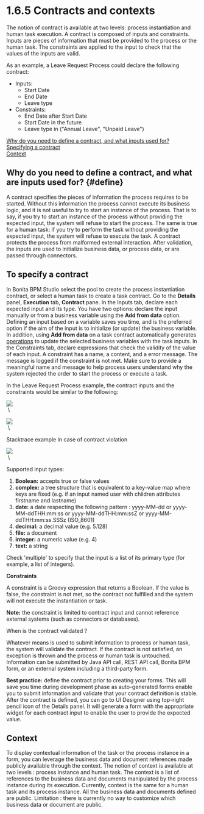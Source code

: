 
1.6.5 Contracts and contexts
============================

The notion of contract is available at two levels: process instantiation and human task execution.
A contract is composed of inputs and constraints. Inputs are pieces of information that must be provided to the process or the human task. The constraints are applied to the input to check that the values of the inputs are valid.

As an example, a Leave Request Process could declare the following contract:

-   Inputs:
    -   Start Date
    -   End Date
    -   Leave type
-   Constraints:
    -   End Date after Start Date
    -   Start Date in the future
    -   Leave type in ("Annual Leave", "Unpaid Leave")

[Why do you need to define a contract, and what inputs used for?](#define)\
[Specifying a contract](#specify)\
[Context](#context)

Why do you need to define a contract, and what are inputs used for? {#define}
-------------------------------------------------------------------

A contract specifies the pieces of information the process requires to be started. Without this information the process cannot execute its business logic, and it is not useful to try to
start an instance of the process.
That is to say, if you try to start an instance of the process without providing the expected input, the system will refuse to start the process.
The same is true for a human task: if you try to perform the task without providing the expected input, the system will refuse to execute the task.
A contract protects the process from malformed external interaction.
After validation, the inputs are used to initialize business data, or process data, or are passed through connectors.

To specify a contract
---------------------

In Bonita BPM Studio select the pool to create the process instantiation contract, or select a human task to create a task contract.
Go to the **Details** panel, **Execution** tab, **Contract** pane.
In the Inputs tab, declare each expected input and its type. You have two options: declare the input manually or from a business variable using the **Add from data** option.
Defining an input based on a variable saves you time, and is the preferred option if the aim of the input is to initialize (or update) the business variable.
In addition, using **Add from data** on a task contract automatically generates [operations](/operations-0) to update the selected business variables with the task inputs.
In the Constraints tab, declare expressions that check the validity of the value of each input.
A constraint has a name, a content, and a error message.
The message is logged if the constraint is not met. Make sure to provide a meaningful name and message to help process users understand why the system rejected the order to start the process or execute a task.

In the Leave Request Process example, the contract inputs and the constraints would be similar to the following:

![](images/images-6_0/contractDoc.PNG)
\
 \

![](images/images-6_0/ConstraintsDoc.PNG)
\
 \

Stacktrace example in case of contract violation

![](images/images-6_0/constraintError.PNG)
\
 \

Supported input types:

1.  **Boolean:** accepts true or false values
2.  **complex:** a tree structure that is equivalent to a key-value map where keys are fixed (e.g. if an input named user with children attributes firstname and lastname)
3.  **date:** a date respecting the following pattern : yyyy-MM-dd or yyyy-MM-ddTHH:mm:ss or yyyy-MM-ddTHH:mm:ssZ or yyyy-MM-ddTHH:mm:ss.SSSz (ISO\_8601)
4.  **decimal:** a decimal value (e.g. 5.128)
5.  **file:** a document
6.  **integer:** a numeric value (e.g. 4)
7.  **text:** a string

Check 'multiple' to specify that the input is a list of its primary type (for example, a list of integers).

**Constraints**

A constraint is a Groovy expression that returns a Boolean. If the value is false, the constraint is not met, so the contract not fulfilled and the system will not execute the instantiation or task.

**Note:** the constraint is limited to contract input and cannot reference external systems (such as connectors or databases).

When is the contract validated ?

Whatever means is used to submit information to process or human task, the system will validate the contract. If the contract is not satisfied, an exception is thrown and the process or human task is untouched.
Information can be submitted by Java API call, REST API call, Bonita BPM form, or an external system including a third-party form.

**Best practice:** define the contract prior to creating your forms. This will save you time during development phase as auto-generated forms enable you to submit information and validate that your contract definition is stable.
After the contract is defined, you can go to UI Designer using top-right pencil icon of the Details panel. It will generate a form with the appropriate widget for each contract input to enable the user to provide the expected value.

Context
-------

To display contextual information of the task or the process instance in a form, you can leverage the business data and document references made publicly available through the context.
The notion of context is available at two levels : process instance and human task.
The context is a list of references to the business data and documents manipulated by the process instance during its execution.
Currently, context is the same for a human task and its process instance.
All the business data and documents defined are public. Limitation : there is currently no way to customize which business data or document are public.


